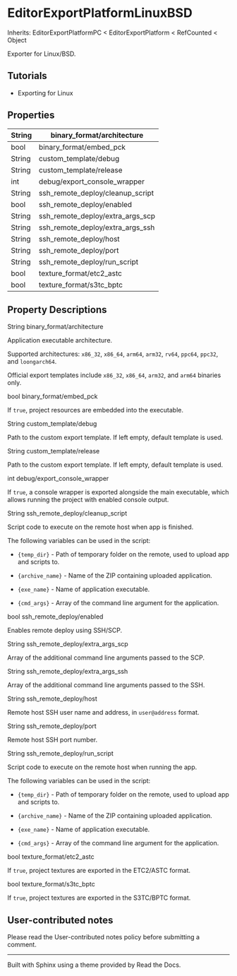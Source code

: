 # EditorExportPlatformLinuxBSD

Inherits: EditorExportPlatformPC < EditorExportPlatform < RefCounted < Object

Exporter for Linux/BSD.

## Tutorials

  * Exporting for Linux

## Properties

String | binary_format/architecture  
---|---  
bool | binary_format/embed_pck  
String | custom_template/debug  
String | custom_template/release  
int | debug/export_console_wrapper  
String | ssh_remote_deploy/cleanup_script  
bool | ssh_remote_deploy/enabled  
String | ssh_remote_deploy/extra_args_scp  
String | ssh_remote_deploy/extra_args_ssh  
String | ssh_remote_deploy/host  
String | ssh_remote_deploy/port  
String | ssh_remote_deploy/run_script  
bool | texture_format/etc2_astc  
bool | texture_format/s3tc_bptc  
  
## Property Descriptions

String binary_format/architecture

Application executable architecture.

Supported architectures: `x86_32`, `x86_64`, `arm64`, `arm32`, `rv64`,
`ppc64`, `ppc32`, and `loongarch64`.

Official export templates include `x86_32`, `x86_64`, `arm32`, and `arm64`
binaries only.

bool binary_format/embed_pck

If `true`, project resources are embedded into the executable.

String custom_template/debug

Path to the custom export template. If left empty, default template is used.

String custom_template/release

Path to the custom export template. If left empty, default template is used.

int debug/export_console_wrapper

If `true`, a console wrapper is exported alongside the main executable, which
allows running the project with enabled console output.

String ssh_remote_deploy/cleanup_script

Script code to execute on the remote host when app is finished.

The following variables can be used in the script:

  * `{temp_dir}` \- Path of temporary folder on the remote, used to upload app and scripts to.

  * `{archive_name}` \- Name of the ZIP containing uploaded application.

  * `{exe_name}` \- Name of application executable.

  * `{cmd_args}` \- Array of the command line argument for the application.

bool ssh_remote_deploy/enabled

Enables remote deploy using SSH/SCP.

String ssh_remote_deploy/extra_args_scp

Array of the additional command line arguments passed to the SCP.

String ssh_remote_deploy/extra_args_ssh

Array of the additional command line arguments passed to the SSH.

String ssh_remote_deploy/host

Remote host SSH user name and address, in `user@address` format.

String ssh_remote_deploy/port

Remote host SSH port number.

String ssh_remote_deploy/run_script

Script code to execute on the remote host when running the app.

The following variables can be used in the script:

  * `{temp_dir}` \- Path of temporary folder on the remote, used to upload app and scripts to.

  * `{archive_name}` \- Name of the ZIP containing uploaded application.

  * `{exe_name}` \- Name of application executable.

  * `{cmd_args}` \- Array of the command line argument for the application.

bool texture_format/etc2_astc

If `true`, project textures are exported in the ETC2/ASTC format.

bool texture_format/s3tc_bptc

If `true`, project textures are exported in the S3TC/BPTC format.

## User-contributed notes

Please read the User-contributed notes policy before submitting a comment.

* * *

Built with Sphinx using a theme provided by Read the Docs.

